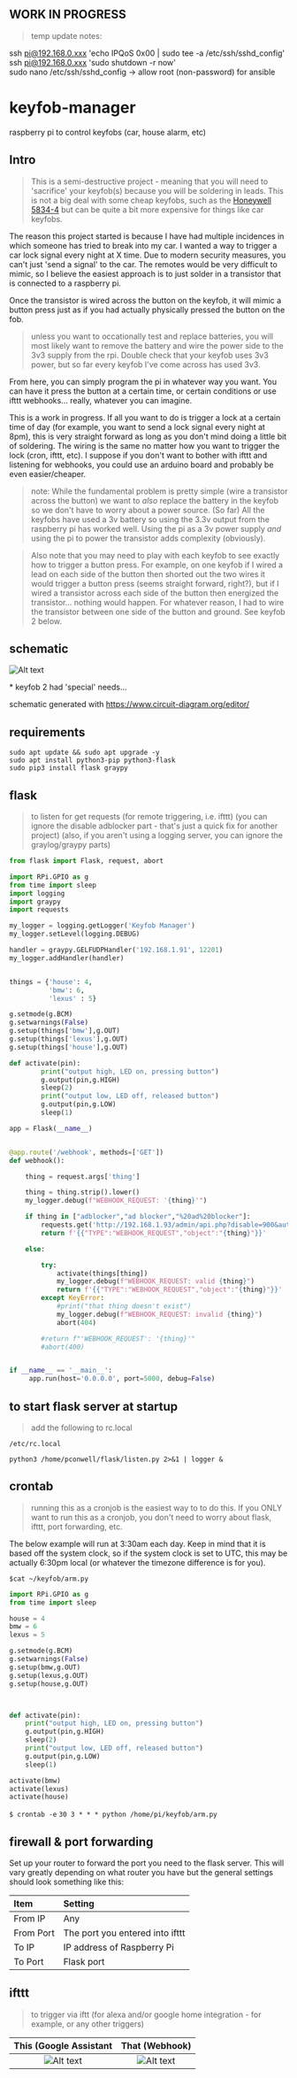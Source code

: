## WORK IN PROGRESS
> temp update notes:

ssh pi@192.168.0.xxx 'echo IPQoS 0x00 | sudo tee -a /etc/ssh/sshd_config'  
ssh pi@192.168.0.xxx 'sudo shutdown -r now'  
sudo nano /etc/ssh/sshd_config -> allow root (non-password) for ansible


# keyfob-manager
raspberry pi to control keyfobs (car, house alarm, etc)

## Intro
> This is a semi-destructive project - meaning that you will need to 'sacrifice' your keyfob(s) because you will be soldering in leads. This is not a big deal with some cheap keyfobs, such as the [Honeywell 5834-4](https://www.amazon.com/dp/B00SZ304ZK/?coliid=IP6QMZRKBK948) but can be quite a bit more expensive for things like car keyfobs.

The reason this project started is because I have had multiple incidences in which someone has tried to break into my car. I wanted a way to trigger a car lock signal every night at X time. Due to modern security measures, you can't just 'send a signal' to the car. The remotes would be very difficult to mimic, so I believe the easiest approach is to just solder in a transistor that is connected to a raspberry pi.

Once the transistor is wired across the button on the keyfob, it will mimic a button press just as if you had actually physically pressed the button on the fob.

> unless you want to occationally test and replace batteries, you will most likely want to remove the battery and wire the power side to the 3v3 supply from the rpi. Double check that your keyfob uses 3v3 power, but so far every keyfob I've come across has used 3v3.

From here, you can simply program the pi in whatever way you want. You can have it press the button at a certain time, or certain conditions or use ifttt webhooks... really, whatever you can imagine.

This is a work in progress. If all you want to do is trigger a lock at a certain time of day (for example, you want to send a lock signal every night at 8pm), this is very straight forward as long as you don't mind doing a little bit of soldering. The wiring is the same no matter how you want to trigger the lock (cron, ifttt, etc). I suppose if you don't want to bother with ifttt and listening for webhooks, you could use an arduino board and probably be even easier/cheaper.

> note: While the fundamental problem is pretty simple (wire a transistor across the button) we want to *also* replace the battery in the keyfob so we don't have to worry about a power source. (So far) All the keyfobs have used a 3v battery so using the 3.3v output from the raspberry pi has worked well. Using the pi as a 3v power supply *and* using the pi to power the transistor adds complexity (obviously).

> Also note that you may need to play with each keyfob to see exactly how to trigger a button press. For example, on one keyfob if I wired a lead on each side of the button then shorted out the two wires it would trigger a button press (seems straight forward, right?), but if I wired a transistor across each side of the button then energized the transistor... nothing would happen. For whatever reason, I had to wire the transistor between one side of the button and ground. See keyfob 2 below.

## schematic

![Alt text](layout.png)

\* keyfob 2 had 'special' needs...

schematic generated with https://www.circuit-diagram.org/editor/

## requirements
```
sudo apt update && sudo apt upgrade -y
sudo apt install python3-pip python3-flask
sudo pip3 install flask graypy
```

## flask
> to listen for get requests (for remote triggering, i.e. ifttt)
> (you can ignore the disable adblocker part - that's just a quick fix for another project)
> (also, if you aren't using a logging server, you can ignore the graylog/graypy parts)
``` python
from flask import Flask, request, abort

import RPi.GPIO as g
from time import sleep
import logging
import graypy
import requests

my_logger = logging.getLogger('Keyfob Manager')
my_logger.setLevel(logging.DEBUG)

handler = graypy.GELFUDPHandler('192.168.1.91', 12201)
my_logger.addHandler(handler)


things = {'house': 4,
          'bmw': 6,
          'lexus' : 5}

g.setmode(g.BCM)
g.setwarnings(False)
g.setup(things['bmw'],g.OUT)
g.setup(things['lexus'],g.OUT)
g.setup(things['house'],g.OUT)

def activate(pin):
        print("output high, LED on, pressing button")
        g.output(pin,g.HIGH)
        sleep(2)
        print("output low, LED off, released button")
        g.output(pin,g.LOW)
        sleep(1)

app = Flask(__name__)


@app.route('/webhook', methods=['GET'])
def webhook():

    thing = request.args['thing']

    thing = thing.strip().lower()
    my_logger.debug(f"WEBHOOK_REQUEST: '{thing}'")

    if thing in ["adblocker","ad blocker","%20ad%20blocker"]:
        requests.get('http://192.168.1.93/admin/api.php?disable=900&auth=')
        return f'{{"TYPE":"WEBHOOK_REQUEST","object":"{thing}"}}'

    else:

        try:
            activate(things[thing])
            my_logger.debug(f"WEBHOOK_REQUEST: valid {thing}")
            return f'{{"TYPE":"WEBHOOK_REQUEST","object":"{thing}"}}'
        except KeyError:
            #print("that thing doesn't exist")
            my_logger.debug(f"WEBHOOK_REQUEST: invalid {thing}")
            abort(404)

        #return f"'WEBHOOK_REQUEST': '{thing}'"
        #abort(400)


if __name__ == '__main__':
     app.run(host='0.0.0.0', port=5000, debug=False)
```

## to start flask server at startup
> add the following to rc.local

`/etc/rc.local`

```
python3 /home/pconwell/flask/listen.py 2>&1 | logger &
```

## crontab
> running this as a cronjob is the easiest way to to do this. If you ONLY want to run this as a cronjob, you don't need to worry about flask, ifttt, port forwarding, etc.

The below example will run at 3:30am each day. Keep in mind that it is based off the system clock, so if the system clock is set to UTC, this may be actually 6:30pm local (or whatever the timezone difference is for you).

`$cat ~/keyfob/arm.py`
```python
import RPi.GPIO as g
from time import sleep

house = 4
bmw = 6
lexus = 5

g.setmode(g.BCM)
g.setwarnings(False)
g.setup(bmw,g.OUT)
g.setup(lexus,g.OUT)
g.setup(house,g.OUT)



def activate(pin):
	print("output high, LED on, pressing button")
	g.output(pin,g.HIGH)
	sleep(2)
	print("output low, LED off, released button")
	g.output(pin,g.LOW)
	sleep(1)

activate(bmw)
activate(lexus)
activate(house)
```

`$ crontab -e`
`30 3 * * * python /home/pi/keyfob/arm.py`



## firewall & port forwarding
Set up your router to forward the port you need to the flask server. This will vary greatly depending on what router you have but the general settings should look something like this:

Item      |Setting
:---------|:----------
From IP   |Any
From Port |The port you entered into ifttt
To IP     |IP address of Raspberry Pi
To Port   |Flask port





## ifttt
> to trigger via iftt (for alexa and/or google home integration - for example, or any other triggers)

 This (Google Assistant    | That (Webhook)
:-------------------------:|:-------------------------:
![Alt text](iftttthis.png) | ![Alt text](iftttthen.png)


